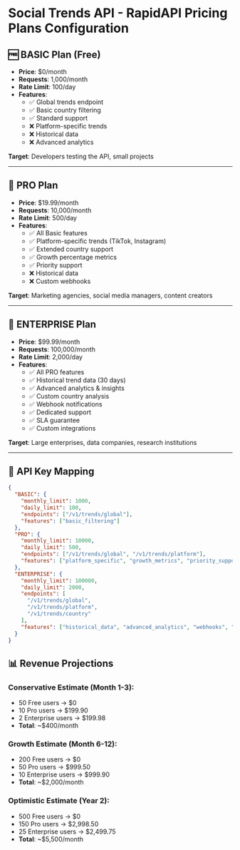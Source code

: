 # Social Trends API - RapidAPI Pricing Plans Configuration

## 🆓 **BASIC Plan (Free)**

- **Price**: $0/month
- **Requests**: 1,000/month
- **Rate Limit**: 100/day
- **Features**:
  - ✅ Global trends endpoint
  - ✅ Basic country filtering
  - ✅ Standard support
  - ❌ Platform-specific trends
  - ❌ Historical data
  - ❌ Advanced analytics

**Target**: Developers testing the API, small projects

---

## 💎 **PRO Plan**

- **Price**: $19.99/month
- **Requests**: 10,000/month
- **Rate Limit**: 500/day
- **Features**:
  - ✅ All Basic features
  - ✅ Platform-specific trends (TikTok, Instagram)
  - ✅ Extended country support
  - ✅ Growth percentage metrics
  - ✅ Priority support
  - ❌ Historical data
  - ❌ Custom webhooks

**Target**: Marketing agencies, social media managers, content creators

---

## 🚀 **ENTERPRISE Plan**

- **Price**: $99.99/month
- **Requests**: 100,000/month
- **Rate Limit**: 2,000/day
- **Features**:
  - ✅ All PRO features
  - ✅ Historical trend data (30 days)
  - ✅ Advanced analytics & insights
  - ✅ Custom country analysis
  - ✅ Webhook notifications
  - ✅ Dedicated support
  - ✅ SLA guarantee
  - ✅ Custom integrations

**Target**: Large enterprises, data companies, research institutions

---

## 🔧 **API Key Mapping**

```json
{
  "BASIC": {
    "monthly_limit": 1000,
    "daily_limit": 100,
    "endpoints": ["/v1/trends/global"],
    "features": ["basic_filtering"]
  },
  "PRO": {
    "monthly_limit": 10000,
    "daily_limit": 500,
    "endpoints": ["/v1/trends/global", "/v1/trends/platform"],
    "features": ["platform_specific", "growth_metrics", "priority_support"]
  },
  "ENTERPRISE": {
    "monthly_limit": 100000,
    "daily_limit": 2000,
    "endpoints": [
      "/v1/trends/global",
      "/v1/trends/platform",
      "/v1/trends/country"
    ],
    "features": ["historical_data", "advanced_analytics", "webhooks", "sla"]
  }
}
```

## 📊 **Revenue Projections**

### Conservative Estimate (Month 1-3):

- 50 Free users → $0
- 10 Pro users → $199.90
- 2 Enterprise users → $199.98
- **Total**: ~$400/month

### Growth Estimate (Month 6-12):

- 200 Free users → $0
- 50 Pro users → $999.50
- 10 Enterprise users → $999.90
- **Total**: ~$2,000/month

### Optimistic Estimate (Year 2):

- 500 Free users → $0
- 150 Pro users → $2,998.50
- 25 Enterprise users → $2,499.75
- **Total**: ~$5,500/month
